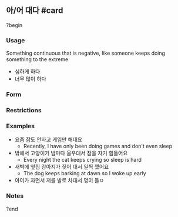 ## 아/어 대다 #card
?begin
### Usage
Something continuous that is negative, like someone keeps doing something to the extreme
- 심하게 하다
- 너무 많이 하다
### Form
### Restrictions
### Examples
* 요즘 잠도 안자고 게임만 해대요
	* Recently, I have only been doing games and don't even sleep
* 밖에서 고양이가 밤마다 울우대서 잠을 자기 힘들어요
	* Every night the cat keeps crying so sleep is hard
* 새벽에 옆집 강아지가 짖어 대서 일찍 깼어요
	* The dog keeps barking at dawn so I woke up early
* 아이가 자면서 저를 발로 차대서 멍이 들ㅇ
### Notes
?end
